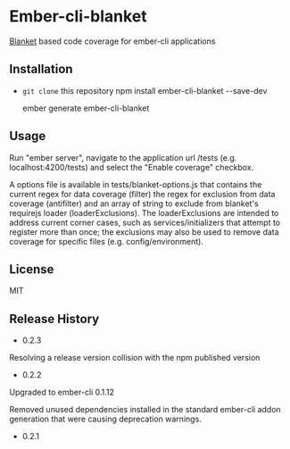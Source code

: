 Ember-cli-blanket
=========

[Blanket](http://blanketjs.org/) based code coverage for ember-cli applications

## Installation

* `git clone` this repository
  npm install ember-cli-blanket --save-dev

  ember generate ember-cli-blanket

## Usage

  Run "ember server", navigate to the application url /tests (e.g. localhost:4200/tests) and select the "Enable coverage" checkbox.
  
  A options file is available in tests/blanket-options.js that contains the current regex for data coverage (filter) the regex for exclusion from data coverage (antifilter) and an array of string to exclude from blanket's requirejs loader (loaderExclusions).  The loaderExclusions are intended to address current corner cases, such as services/initializers that attempt to register more than once; the exclusions may also be used to remove data coverage for specific files (e.g. config/environment).

## License

MIT

## Release History

* 0.2.3

Resolving a release version collision with the npm published version

* 0.2.2

Upgraded to ember-cli 0.1.12

Removed unused dependencies installed in the standard ember-cli addon generation that were causing deprecation warnings.

* 0.2.1
